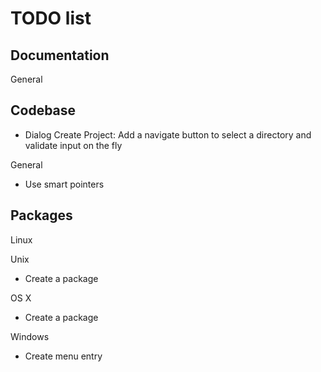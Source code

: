 TODO list
=========

Documentation
-------------

General

Codebase
--------
* Dialog Create Project: Add  a navigate button to select a directory and validate input on the fly

General
* Use smart pointers

Packages
--------

Linux

Unix
* Create a package

OS X
* Create a package

Windows
* Create menu entry
